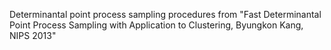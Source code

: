 Determinantal point process sampling procedures from "Fast Determinantal Point Process Sampling with
Application to Clustering, Byungkon Kang, NIPS 2013"
